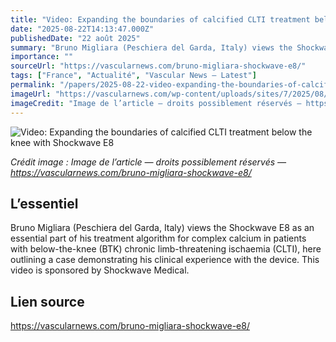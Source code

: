 ```yaml
---
title: "Video: Expanding the boundaries of calcified CLTI treatment below the knee with Shockwave E8"
date: "2025-08-22T14:13:47.000Z"
publishedDate: "22 août 2025"
summary: "Bruno Migliara (Peschiera del Garda, Italy) views the Shockwave E8 as an essential part of his treatment algorithm for complex calcium in patients with below-the-knee (BTK) chronic limb-threatening ischaemia (CLTI), here outlining a case demonstrating his clinical experience with the device. This video is sponsored by Shockwave Medical."
importance: ""
sourceUrl: "https://vascularnews.com/bruno-migliara-shockwave-e8/"
tags: ["France", "Actualité", "Vascular News — Latest"]
permalink: "/papers/2025-08-22-video-expanding-the-boundaries-of-calcified-clti-treatment-below-the-knee-with-shockwave-e8"
imageUrl: "https://vascularnews.com/wp-content/uploads/sites/7/2025/08/Bruno-Migliara-Website-1.png"
imageCredit: "Image de l’article — droits possiblement réservés — https://vascularnews.com/bruno-migliara-shockwave-e8/"
---
```


![Video: Expanding the boundaries of calcified CLTI treatment below the knee with Shockwave E8](https://vascularnews.com/wp-content/uploads/sites/7/2025/08/Bruno-Migliara-Website-1.png)

*Crédit image : Image de l’article — droits possiblement réservés — https://vascularnews.com/bruno-migliara-shockwave-e8/*

## L’essentiel

Bruno Migliara (Peschiera del Garda, Italy) views the Shockwave E8 as an essential part of his treatment algorithm for complex calcium in patients with below-the-knee (BTK) chronic limb-threatening ischaemia (CLTI), here outlining a case demonstrating his clinical experience with the device. This video is sponsored by Shockwave Medical.

## Lien source

https://vascularnews.com/bruno-migliara-shockwave-e8/
